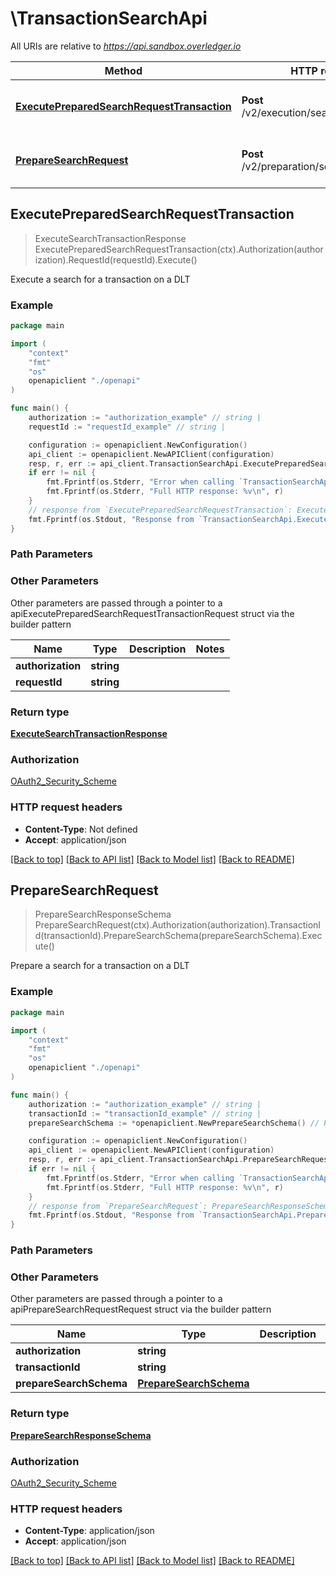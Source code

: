 # \TransactionSearchApi

All URIs are relative to *https://api.sandbox.overledger.io*

Method | HTTP request | Description
------------- | ------------- | -------------
[**ExecutePreparedSearchRequestTransaction**](TransactionSearchApi.md#ExecutePreparedSearchRequestTransaction) | **Post** /v2/execution/search/transaction | Execute a search for a transaction on a DLT
[**PrepareSearchRequest**](TransactionSearchApi.md#PrepareSearchRequest) | **Post** /v2/preparation/search/transaction | Prepare a search for a transaction on a DLT



## ExecutePreparedSearchRequestTransaction

> ExecuteSearchTransactionResponse ExecutePreparedSearchRequestTransaction(ctx).Authorization(authorization).RequestId(requestId).Execute()

Execute a search for a transaction on a DLT



### Example

```go
package main

import (
    "context"
    "fmt"
    "os"
    openapiclient "./openapi"
)

func main() {
    authorization := "authorization_example" // string | 
    requestId := "requestId_example" // string | 

    configuration := openapiclient.NewConfiguration()
    api_client := openapiclient.NewAPIClient(configuration)
    resp, r, err := api_client.TransactionSearchApi.ExecutePreparedSearchRequestTransaction(context.Background()).Authorization(authorization).RequestId(requestId).Execute()
    if err != nil {
        fmt.Fprintf(os.Stderr, "Error when calling `TransactionSearchApi.ExecutePreparedSearchRequestTransaction``: %v\n", err)
        fmt.Fprintf(os.Stderr, "Full HTTP response: %v\n", r)
    }
    // response from `ExecutePreparedSearchRequestTransaction`: ExecuteSearchTransactionResponse
    fmt.Fprintf(os.Stdout, "Response from `TransactionSearchApi.ExecutePreparedSearchRequestTransaction`: %v\n", resp)
}
```

### Path Parameters



### Other Parameters

Other parameters are passed through a pointer to a apiExecutePreparedSearchRequestTransactionRequest struct via the builder pattern


Name | Type | Description  | Notes
------------- | ------------- | ------------- | -------------
 **authorization** | **string** |  | 
 **requestId** | **string** |  | 

### Return type

[**ExecuteSearchTransactionResponse**](ExecuteSearchTransactionResponse.md)

### Authorization

[OAuth2_Security_Scheme](../README.md#OAuth2_Security_Scheme)

### HTTP request headers

- **Content-Type**: Not defined
- **Accept**: application/json

[[Back to top]](#) [[Back to API list]](../README.md#documentation-for-api-endpoints)
[[Back to Model list]](../README.md#documentation-for-models)
[[Back to README]](../README.md)


## PrepareSearchRequest

> PrepareSearchResponseSchema PrepareSearchRequest(ctx).Authorization(authorization).TransactionId(transactionId).PrepareSearchSchema(prepareSearchSchema).Execute()

Prepare a search for a transaction on a DLT



### Example

```go
package main

import (
    "context"
    "fmt"
    "os"
    openapiclient "./openapi"
)

func main() {
    authorization := "authorization_example" // string | 
    transactionId := "transactionId_example" // string | 
    prepareSearchSchema := *openapiclient.NewPrepareSearchSchema() // PrepareSearchSchema | 

    configuration := openapiclient.NewConfiguration()
    api_client := openapiclient.NewAPIClient(configuration)
    resp, r, err := api_client.TransactionSearchApi.PrepareSearchRequest(context.Background()).Authorization(authorization).TransactionId(transactionId).PrepareSearchSchema(prepareSearchSchema).Execute()
    if err != nil {
        fmt.Fprintf(os.Stderr, "Error when calling `TransactionSearchApi.PrepareSearchRequest``: %v\n", err)
        fmt.Fprintf(os.Stderr, "Full HTTP response: %v\n", r)
    }
    // response from `PrepareSearchRequest`: PrepareSearchResponseSchema
    fmt.Fprintf(os.Stdout, "Response from `TransactionSearchApi.PrepareSearchRequest`: %v\n", resp)
}
```

### Path Parameters



### Other Parameters

Other parameters are passed through a pointer to a apiPrepareSearchRequestRequest struct via the builder pattern


Name | Type | Description  | Notes
------------- | ------------- | ------------- | -------------
 **authorization** | **string** |  | 
 **transactionId** | **string** |  | 
 **prepareSearchSchema** | [**PrepareSearchSchema**](PrepareSearchSchema.md) |  | 

### Return type

[**PrepareSearchResponseSchema**](PrepareSearchResponseSchema.md)

### Authorization

[OAuth2_Security_Scheme](../README.md#OAuth2_Security_Scheme)

### HTTP request headers

- **Content-Type**: application/json
- **Accept**: application/json

[[Back to top]](#) [[Back to API list]](../README.md#documentation-for-api-endpoints)
[[Back to Model list]](../README.md#documentation-for-models)
[[Back to README]](../README.md)


